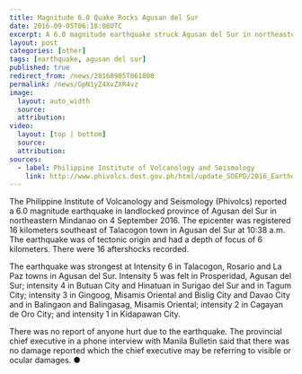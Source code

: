 ```yaml
---
title: Magnitude 6.0 Quake Rocks Agusan del Sur
date: 2016-09-05T06:18:08UTC
excerpt: A 6.0 magnitude earthquake struck Agusan del Sur in northeastern Mindanao 4 September 2016 at 10:38 a.m. There was no death or injury reported due to the quake.
layout: post
categories: [other]
tags: [earthquake, agusan del sur]
published: true
redirect_from: /news/20160905T061808
permalink: /news/GpN1yZ4XvZXR4vz
image:
  layout: auto_width
  source: 
  attribution: 
video:
  layout: [top | bottom]
  source: 
  attribution: 
sources:
  - label: Philippine Institute of Volcanology and Seismology
    link: http://www.phivolcs.dost.gov.ph/html/update_SOEPD/2016_Earthquake_Bulletins/September/2016_0904_0238_B2F.html
---
```


The Philippine Institute of Volcanology and Seismology (Phivolcs) reported a 6.0 magnitude earthquake in landlocked province of Agusan del Sur in northeastern Mindanao on 4 September 2016.
The epicenter was registered 16 kilometers southeast of Talacogon town in Agusan del Sur at 10:38 a.m.
The earthquake was of tectonic origin and had a depth of focus of 6 kilometers.
There were 16 aftershocks recorded.

The earthquake was strongest at Intensity 6 in Talacogon, Rosario and La Paz towns in Agusan del Sur.
Intensity 5 was felt in Prosperidad, Agusan del Sur;
intensity 4 in Butuan City and Hinatuan in Surigao del Sur and in Tagum City;
intensity 3 in Gingoog, Misamis Oriental and Bislig City and Davao City and in Balingaon and Balingasag, Misamis Oriental;
intensity 2 in Cagayan de Oro City;
and intensity 1 in Kidapawan City.

There was no report of anyone hurt due to the earthquake.
The provincial chief executive in a phone interview with Manila Bulletin said that there was no damage reported which the chief executive may be referring to visible or ocular damages.
&#x25cf;


